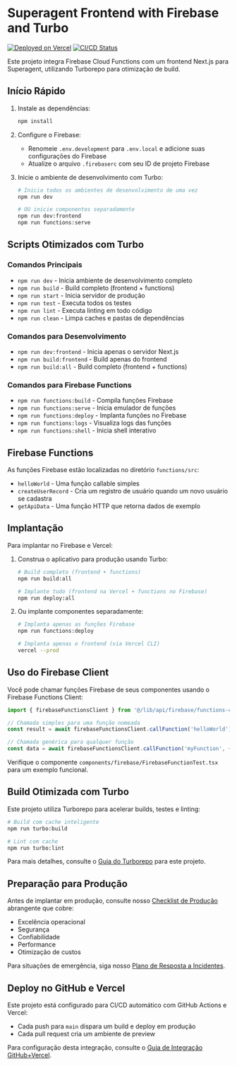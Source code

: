 # Superagent Frontend with Firebase and Turbo

[![Deployed on Vercel](https://img.shields.io/badge/Deployed%20on-Vercel-black?logo=vercel)](https://superagent-frontend.vercel.app)
[![CI/CD Status](https://github.com/lucasnobrega7/superagent-frontend/actions/workflows/turbo-ci.yml/badge.svg)](https://github.com/lucasnobrega7/superagent-frontend/actions/workflows/turbo-ci.yml)

Este projeto integra Firebase Cloud Functions com um frontend Next.js para Superagent, utilizando Turborepo para otimização de build.

## Início Rápido

1. Instale as dependências:
   ```bash
   npm install
   ```

2. Configure o Firebase:
   - Renomeie `.env.development` para `.env.local` e adicione suas configurações do Firebase
   - Atualize o arquivo `.firebaserc` com seu ID de projeto Firebase

3. Inicie o ambiente de desenvolvimento com Turbo:
   ```bash
   # Inicia todos os ambientes de desenvolvimento de uma vez
   npm run dev

   # OU inicie componentes separadamente
   npm run dev:frontend
   npm run functions:serve
   ```

## Scripts Otimizados com Turbo

### Comandos Principais

- `npm run dev` - Inicia ambiente de desenvolvimento completo
- `npm run build` - Build completo (frontend + functions)
- `npm run start` - Inicia servidor de produção
- `npm run test` - Executa todos os testes
- `npm run lint` - Executa linting em todo código
- `npm run clean` - Limpa caches e pastas de dependências

### Comandos para Desenvolvimento

- `npm run dev:frontend` - Inicia apenas o servidor Next.js
- `npm run build:frontend` - Build apenas do frontend
- `npm run build:all` - Build completo (frontend + functions)

### Comandos para Firebase Functions

- `npm run functions:build` - Compila funções Firebase
- `npm run functions:serve` - Inicia emulador de funções
- `npm run functions:deploy` - Implanta funções no Firebase
- `npm run functions:logs` - Visualiza logs das funções
- `npm run functions:shell` - Inicia shell interativo

## Firebase Functions

As funções Firebase estão localizadas no diretório `functions/src`:

- `helloWorld` - Uma função callable simples
- `createUserRecord` - Cria um registro de usuário quando um novo usuário se cadastra
- `getApiData` - Uma função HTTP que retorna dados de exemplo

## Implantação

Para implantar no Firebase e Vercel:

1. Construa o aplicativo para produção usando Turbo:
   ```bash
   # Build completo (frontend + functions)
   npm run build:all

   # Implante tudo (frontend na Vercel + functions no Firebase)
   npm run deploy:all
   ```

2. Ou implante componentes separadamente:
   ```bash
   # Implanta apenas as funções Firebase
   npm run functions:deploy

   # Implanta apenas o frontend (via Vercel CLI)
   vercel --prod
   ```

## Uso do Firebase Client

Você pode chamar funções Firebase de seus componentes usando o Firebase Functions Client:

```typescript
import { firebaseFunctionsClient } from '@/lib/api/firebase/functions-client';

// Chamada simples para uma função nomeada
const result = await firebaseFunctionsClient.callFunction('helloWorld');

// Chamada genérica para qualquer função
const data = await firebaseFunctionsClient.callFunction('myFunction', { param1: 'value' });
```

Verifique o componente `components/firebase/FirebaseFunctionTest.tsx` para um exemplo funcional.

## Build Otimizada com Turbo

Este projeto utiliza Turborepo para acelerar builds, testes e linting:

```bash
# Build com cache inteligente
npm run turbo:build

# Lint com cache
npm run turbo:lint
```

Para mais detalhes, consulte o [Guia do Turborepo](./docs/turbo-guide.md) para este projeto.

## Preparação para Produção

Antes de implantar em produção, consulte nosso [Checklist de Produção](./docs/PRODUCTION_CHECKLIST.md) abrangente que cobre:

- Excelência operacional
- Segurança
- Confiabilidade
- Performance
- Otimização de custos

Para situações de emergência, siga nosso [Plano de Resposta a Incidentes](./docs/INCIDENT_RESPONSE_PLAN.md).

## Deploy no GitHub e Vercel

Este projeto está configurado para CI/CD automático com GitHub Actions e Vercel:

- Cada push para `main` dispara um build e deploy em produção
- Cada pull request cria um ambiente de preview

Para configuração desta integração, consulte o [Guia de Integração GitHub+Vercel](./README-GITHUB-VERCEL.md).